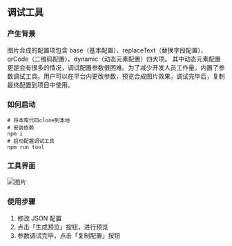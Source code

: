 ## 调试工具
### 产生背景
图片合成的配置项包含 base（基本配置）、replaceText（替换字段配置）、qrCode（二维码配置）、dynamic（动态元素配置）四大项。 其中动态元素配置更是会有很多的情况，调试配置参数很困难。为了减少开发人员工作量，内置了参数调试工具。用户可以在平台内更改参数，预览合成图片效果。调试完毕后，复制最终配置到项目中使用。

### 如何启动
```
# 将本库代码clone到本地
# 安装依赖
npm i
# 启动配置调试工具
npm run tool
```

### 工具界面
![图片](https://efe-h2.cdn.bcebos.com/ceug/resource/res/2021-05/1620978160538/b0006kpaixoi.png)

### 使用步骤
1. 修改 JSON 配置
2. 点击「生成预览」按钮，进行预览
3. 参数调试完毕，点击「复制配置」按钮
